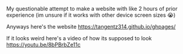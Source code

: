 My questionable attempt to make a website with like 2 hours of prior experience
(im unsure if it works with other device screen sizes 😭)

Anyways here's the website https://tangentz314.github.io/ghpages/ 

If it looks weird here's a video of how its supposed to look https://youtu.be/8bPBrbZe11c